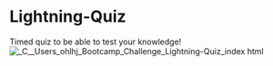 # Lightning-Quiz
Timed quiz to be able to test your knowledge!
![_C__Users_ohlhj_Bootcamp_Challenge_Lightning-Quiz_index html](https://github.com/OhlhJames/Lightning-Quiz/assets/152452334/c17a0a65-fb33-4dae-9cb6-4a1bdf4dc9f4)
